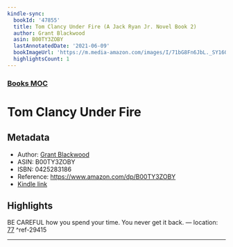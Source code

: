 ```yaml
---
kindle-sync:
  bookId: '47855'
  title: Tom Clancy Under Fire (A Jack Ryan Jr. Novel Book 2)
  author: Grant Blackwood
  asin: B00TY3ZOBY
  lastAnnotatedDate: '2021-06-09'
  bookImageUrl: 'https://m.media-amazon.com/images/I/71bG8Fn6JbL._SY160.jpg'
  highlightsCount: 1
---
```

### [Books MOC](Books%20MOC.md)

# Tom Clancy Under Fire

## Metadata
* Author: [Grant Blackwood](https://www.amazon.comundefined)
* ASIN: B00TY3ZOBY
* ISBN: 0425283186
* Reference: https://www.amazon.com/dp/B00TY3ZOBY
* [Kindle link](kindle://book?action=open&asin=B00TY3ZOBY)

## Highlights
BE CAREFUL how you spend your time. You never get it back. — location: [77](kindle://book?action=open&asin=B00TY3ZOBY&location=77) ^ref-29415

---
